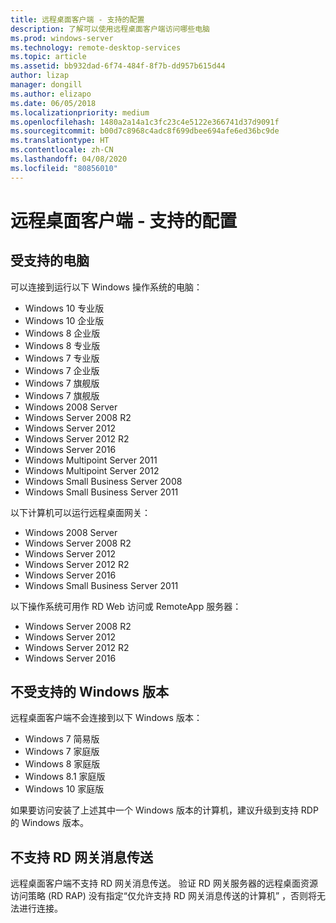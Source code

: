 ```yaml
---
title: 远程桌面客户端 - 支持的配置
description: 了解可以使用远程桌面客户端访问哪些电脑
ms.prod: windows-server
ms.technology: remote-desktop-services
ms.topic: article
ms.assetid: bb932dad-6f74-484f-8f7b-dd957b615d44
author: lizap
manager: dongill
ms.author: elizapo
ms.date: 06/05/2018
ms.localizationpriority: medium
ms.openlocfilehash: 1480a2a14a1c3fc23c4e5122e366741d37d9091f
ms.sourcegitcommit: b00d7c8968c4adc8f699dbee694afe6ed36bc9de
ms.translationtype: HT
ms.contentlocale: zh-CN
ms.lasthandoff: 04/08/2020
ms.locfileid: "80856010"
---
```

# <a name="remote-desktop-client---supported-configuration"></a>远程桌面客户端 - 支持的配置

## <a name="supported-pcs"></a>受支持的电脑
可以连接到运行以下 Windows 操作系统的电脑：
- Windows 10 专业版
- Windows 10 企业版
- Windows 8 企业版
- Windows 8 专业版
- Windows 7 专业版
- Windows 7 企业版
- Windows 7 旗舰版
- Windows 7 旗舰版
- Windows 2008 Server
- Windows Server 2008 R2
- Windows Server 2012
- Windows Server 2012 R2
- Windows Server 2016
- Windows Multipoint Server 2011
- Windows Multipoint Server 2012
- Windows Small Business Server 2008
- Windows Small Business Server 2011

以下计算机可以运行远程桌面网关：

- Windows 2008 Server
- Windows Server 2008 R2
- Windows Server 2012
- Windows Server 2012 R2
- Windows Server 2016
- Windows Small Business Server 2011

以下操作系统可用作 RD Web 访问或 RemoteApp 服务器：
- Windows Server 2008 R2
- Windows Server 2012
- Windows Server 2012 R2
- Windows Server 2016

## <a name="unsupported-windows-versions-and-editions"></a>不受支持的 Windows 版本

远程桌面客户端不会连接到以下 Windows 版本：

- Windows 7 简易版
- Windows 7 家庭版
- Windows 8 家庭版
- Windows 8.1 家庭版
- Windows 10 家庭版

如果要访问安装了上述其中一个 Windows 版本的计算机，建议升级到支持 RDP 的 Windows 版本。

## <a name="rd-gateway-messaging-is-not-supported"></a>不支持 RD 网关消息传送
远程桌面客户端不支持 RD 网关消息传送。 验证 RD 网关服务器的远程桌面资源访问策略 (RD RAP) 没有指定“仅允许支持 RD 网关消息传送的计算机”  ，否则将无法进行连接。